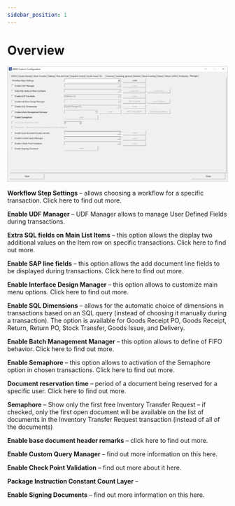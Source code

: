 ```yaml
---
sidebar_position: 1
---
```


# Overview

![Manager](./media/manager.webp)

**Workflow Step Settings** – allows choosing a workflow for a specific transaction. Click here to find out more.

**Enable UDF Manager** – UDF Manager allows to manage User Defined Fields during transactions.

**Extra SQL fields on Main List Items** – this option allows the display two additional values on the Item row on specific transactions. Click here to find out more.

**Enable SAP line fields** – this option allows the add document line fields to be displayed during transactions. Click here to find out more.

**Enable Interface Design Manager** – this option allows to customize main menu options. Click here to find out more.

**Enable SQL Dimensions** – allows for the automatic choice of dimensions in transactions based on an SQL query (instead of choosing it manually during a transaction). The option is available for Goods Receipt PO, Goods Receipt, Return, Return PO, Stock Transfer, Goods Issue, and Delivery.

**Enable Batch Management Manager** – this option allows to define of FIFO behavior. Click here to find out more.

**Enable Semaphore** – this option allows to activation of the Semaphore option in chosen transactions. Click here to find out more.

**Document reservation time** – period of a document being reserved for a specific user. Click here to find out more.

**Semaphore** – Show only the first free Inventory Transfer Request – if checked, only the first open document will be available on the list of documents in the Inventory Transfer Request transaction (instead of all of the documents)

**Enable base document header remarks** – click here to find out more.

**Enable Custom Query Manager** – find out more information on this here.

**Enable Check Point Validation** – find out more about it here.

**Package Instruction Constant Count Layer** –

**Enable Signing Documents** – find out more information on this here.
